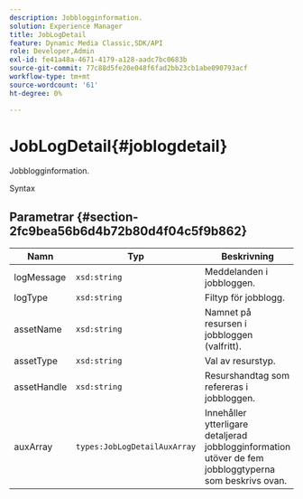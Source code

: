 ```yaml
---
description: Jobblogginformation.
solution: Experience Manager
title: JobLogDetail
feature: Dynamic Media Classic,SDK/API
role: Developer,Admin
exl-id: fe41a48a-4671-4179-a128-aadc7bc0683b
source-git-commit: 77c88d5fe20e048f6fad2bb23cb1abe090793acf
workflow-type: tm+mt
source-wordcount: '61'
ht-degree: 0%

---
```


# JobLogDetail{#joblogdetail}

Jobblogginformation.

Syntax

## Parametrar {#section-2fc9bea56b6d4b72b80d4f04c5f9b862}

| Namn | Typ | Beskrivning |
|---|---|---|
| logMessage | `xsd:string` | Meddelanden i jobbloggen. |
| logType | `xsd:string` | Filtyp för jobblogg. |
| assetName | `xsd:string` | Namnet på resursen i jobbloggen (valfritt). |
| assetType | `xsd:string` | Val av resurstyp. |
| assetHandle | `xsd:string` | Resurshandtag som refereras i jobbloggen. |
| auxArray | `types:JobLogDetailAuxArray` | Innehåller ytterligare detaljerad jobblogginformation utöver de fem jobbloggtyperna som beskrivs ovan. |
